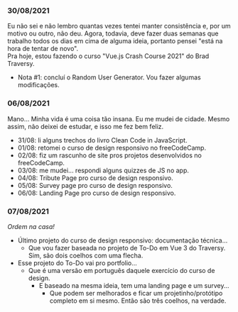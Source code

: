 ### 30/08/2021
Eu não sei e não lembro quantas vezes tentei manter consistência e, por um motivo ou outro, não deu. Agora, todavia, deve fazer duas semanas que trabalho todos os dias em cima de alguma ideia, portanto pensei "está na hora de tentar de novo".  
Pra hoje, estou fazendo o curso "Vue.js Crash Course 2021" do Brad Traversy.
* Nota #1: concluí o Random User Generator. Vou fazer algumas modificações.

### 06/08/2021
Mano... Minha vida é uma coisa tão insana. Eu me mudei de cidade. Mesmo assim, não deixei de estudar, e isso me fez bem feliz.
* 31/08: li alguns trechos do livro Clean Code in JavaScript.
* 01/08: retomei o curso de design responsivo no freeCodeCamp.
* 02/08: fiz um rascunho de site pros projetos desenvolvidos no freeCodeCamp.
* 03/08: me mudei... respondi alguns quizzes de JS no app.
* 04/08: Tribute Page pro curso de design responsivo.
* 05/08: Survey page pro curso de design responsivo.
* 06/08: Landing Page pro curso de design responsivo.

### 07/08/2021
*Ordem na casa!*
* Último projeto do curso de design responsivo: documentação técnica...
    * Que vou fazer baseada no projeto de To-Do em Vue 3 do Traversy.
Sim, são dois coelhos com uma flecha.
* Esse projeto do To-Do vai pro portfolio...
    * Que é uma versão em português daquele exercício do curso de design.
        * E baseado na mesma ideia, tem uma landing page e um survey...
            * Que podem ser melhorados e ficar um projetinho/protótipo completo em si mesmo.
Então são três coelhos, na verdade.
